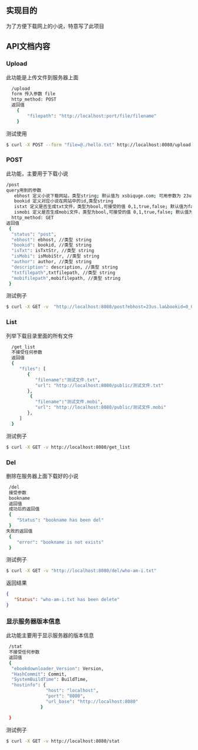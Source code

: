 ## 实现目的

为了方便下载网上的小说，特意写了此项目

## API文档内容

### Upload
此功能是上传文件到服务器上面
```bash
  /upload
  form 传入参数 file
  http_method: POST
  返回值 
    {
        "filepath": "http://localhost:port/file/filename"
    }
```
测试使用
```bash
$ curl -X POST --form "file=@./hello.txt" http://localhost:8080/upload
```


### POST
此功能，主要用于下载小说
```bash
/post
query用到的参数
   ebhost 定义小说下载网站，类型string; 默认值为 xsbiquge.com; 可用参数为 23us.la, 999xs.com
   bookid 定义对应小说在网站中的id,类型string
   istxt 定义是否生成txt文件，类型为bool,可接受的值 0,1,true,false; 默认值为false
   ismobi 定义是否生成mobi文件，类型为bool,可接受的值 0,1,true,false; 默认值为false
  http_method: GET
返回值
 {
  "status": "post",
  "ebhost": ebhost, //类型 string
  "bookid": bookid, //类型 string
  "isTxt": isTxtStr, //类型 string
  "isMobi": isMobiStr, //类型 string
  "author": author, //类型 string
  "description": description, //类型 string
  "txtfilepath",txtfilepath, //类型 string
  "mobifilepath",mobifilepath, //类型 string
 }
```

测试例子
```bash
$ curl -X GET -v  "http://localhost:8080/post?ebhost=23us.la&bookid=0_062&istxt=true&ismobi=false"
```

### List
列举下载目录里面的所有文件
```bash
  /get_list
  不接受任何参数
  返回值
  {
     "files": [
        {
           "filename":"测试文件.txt",
           "url": "http://localhost:8080/public/测试文件.txt"
        },
         {
           "filename":"测试文件.mobi",
           "url": "http://localhost:8080/public/测试文件.mobi"
        },
     ]
  }
```

测试例子
```bash
$ curl -X GET -v http://localhost:8080/get_list
```

### Del
删除在服务器上面下载好的小说
```bash
 /del
 接受参数
 bookname
 返回值
 成功后的返回值
 {
    "Status": "bookname has been del"
 }
失败的返回值
 {
    "error": "bookname is not exists"
 }
```
 测试例子
```bash
$ curl -X GET -v "http://localhost:8080/del/who-am-i.txt"
```
返回结果
```json
{
   "Status": "who-am-i.txt has been delete"
}
```

### 显示服务器版本信息
此功能主要用于显示服务器的版本信息
```bash
 /stat
 不接受任何参数
 返回值
 {
  "ebookdownloader_Version": Version,
  "HashCommit": Commit,
  "SystemBuildTime": BuildTime,
  "hostinfo": {
               "host": "localhost",
               "port": "8080",
               "url_base": "http://localhost:8080"
             }

 }
```

测试例子
```bash
$ curl -X GET -v http://localhost:8080/stat
```
